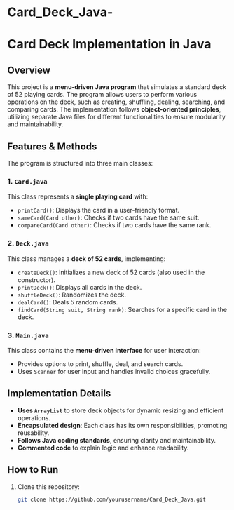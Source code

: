 # Card_Deck_Java-
# Card Deck Implementation in Java

## Overview
This project is a **menu-driven Java program** that simulates a standard deck of 52 playing cards. The program allows users to perform various operations on the deck, such as creating, shuffling, dealing, searching, and comparing cards. The implementation follows **object-oriented principles**, utilizing separate Java files for different functionalities to ensure modularity and maintainability.

## Features & Methods
The program is structured into three main classes:

### 1. `Card.java`
This class represents a **single playing card** with:
- `printCard()`: Displays the card in a user-friendly format.
- `sameCard(Card other)`: Checks if two cards have the same suit.
- `compareCard(Card other)`: Checks if two cards have the same rank.

### 2. `Deck.java`
This class manages a **deck of 52 cards**, implementing:
- `createDeck()`: Initializes a new deck of 52 cards (also used in the constructor).
- `printDeck()`: Displays all cards in the deck.
- `shuffleDeck()`: Randomizes the deck.
- `dealCard()`: Deals 5 random cards.
- `findCard(String suit, String rank)`: Searches for a specific card in the deck.

### 3. `Main.java`
This class contains the **menu-driven interface** for user interaction:
- Provides options to print, shuffle, deal, and search cards.
- Uses `Scanner` for user input and handles invalid choices gracefully.

## Implementation Details
- **Uses `ArrayList`** to store deck objects for dynamic resizing and efficient operations.
- **Encapsulated design**: Each class has its own responsibilities, promoting reusability.
- **Follows Java coding standards**, ensuring clarity and maintainability.
- **Commented code** to explain logic and enhance readability.

## How to Run
1. Clone this repository:
   ```bash
   git clone https://github.com/yourusername/Card_Deck_Java.git
